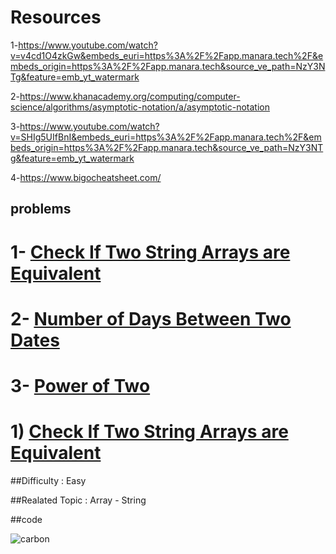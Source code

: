 # Resources 
1-https://www.youtube.com/watch?v=v4cd1O4zkGw&embeds_euri=https%3A%2F%2Fapp.manara.tech%2F&embeds_origin=https%3A%2F%2Fapp.manara.tech&source_ve_path=NzY3NTg&feature=emb_yt_watermark

2-https://www.khanacademy.org/computing/computer-science/algorithms/asymptotic-notation/a/asymptotic-notation

3-https://www.youtube.com/watch?v=SHIg5UIfBnI&embeds_euri=https%3A%2F%2Fapp.manara.tech%2F&embeds_origin=https%3A%2F%2Fapp.manara.tech&source_ve_path=NzY3NTg&feature=emb_yt_watermark

4-https://www.bigocheatsheet.com/


## problems 

# 1- [Check If Two String Arrays are Equivalent](https://leetcode.com/problems/check-if-two-string-arrays-are-equivalent/)

# 2- [Number of Days Between Two Dates](https://leetcode.com/problems/number-of-days-between-two-dates/)

# 3- [Power of Two](https://leetcode.com/problems/power-of-two/)
#

# 1) [Check If Two String Arrays are Equivalent](https://leetcode.com/problems/check-if-two-string-arrays-are-equivalent/)
  
  ##Difficulty : Easy
  
  ##Realated Topic : Array - String
  
  ##code

![carbon](https://user-images.githubusercontent.com/113154901/236107576-79bae02d-7b21-465f-946d-e2b509cf0729.png)
#


